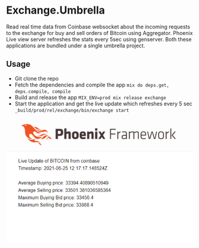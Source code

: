 # Exchange.Umbrella

Read real time data from Coinbase websocket about the incoming requests to the exchange for buy and sell orders of Bitcoin using Aggregator. Phoenix Live view server refreshes the stats every 5sec using genserver. Both these applications are bundled under a single umbrella project.

## Usage

* Git clone the repo
* Fetch the dependencies and compile the app
`mix do deps.get, deps.compile, compile`
* Build and release the app
`MIX_ENV=prod mix release exchange`
* Start the application and get the live update which refreshes every 5 sec
`_build/prod/rel/exchange/bin/exchange start`

![](asset/runtime.PNG "output")
